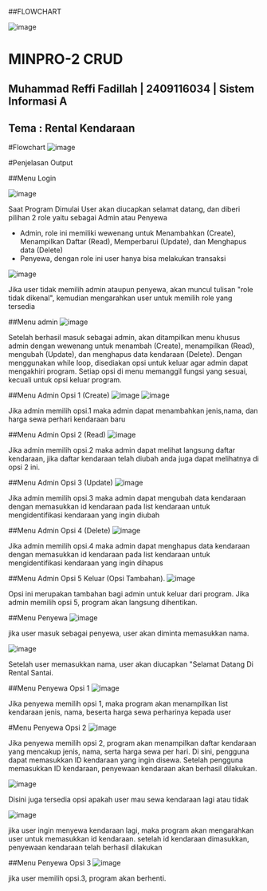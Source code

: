 ##FLOWCHART


![image](https://github.com/user-attachments/assets/57bd7995-e4c3-4400-9119-9baaf32f6217)


# MINPRO-2 CRUD
## Muhammad Reffi Fadillah | 2409116034 | Sistem Informasi A
## Tema : Rental Kendaraan  

#Flowchart
![image](https://github.com/user-attachments/assets/055fc2aa-b3db-4f0d-bf57-55d3d629d6ae)


#Penjelasan Output

##Menu Login

![image](https://github.com/user-attachments/assets/7b7e61d0-52c0-4932-8f96-5c4aa2867801)


Saat Program Dimulai User akan diucapkan selamat datang, dan diberi pilihan 2 role yaitu sebagai Admin atau Penyewa
- Admin, role ini memiliki wewenang untuk Menambahkan (Create), Menampilkan Daftar (Read), Memperbarui (Update), dan Menghapus data (Delete)
- Penyewa, dengan role ini user hanya bisa melakukan transaksi

![image](https://github.com/user-attachments/assets/bfba6d5d-f825-4bfe-86be-0ca7c5516f7d)


Jika user tidak memilih admin ataupun penyewa, akan muncul tulisan "role tidak dikenal", kemudian mengarahkan user untuk memilih role yang tersedia

##Menu admin
![image](https://github.com/user-attachments/assets/f3739e1d-eb84-453f-807f-adf45e870611)


Setelah berhasil masuk sebagai admin, akan ditampilkan menu khusus admin dengan wewenang untuk menambah (Create), menampilkan (Read), mengubah (Update), dan menghapus data kendaraan (Delete). Dengan menggunakan while loop, disediakan opsi untuk keluar agar admin dapat mengakhiri program. Setiap opsi di menu memanggil fungsi yang sesuai, kecuali untuk opsi keluar program.

##Menu Admin Opsi 1 (Create)
![image](https://github.com/user-attachments/assets/99004adc-6221-45dd-ad35-d4d715c52f9f)
![image](https://github.com/user-attachments/assets/7bee8efc-1b2f-44fa-972d-6cd4c362815e)


Jika admin memilih opsi.1 maka admin dapat menambahkan jenis,nama, dan harga sewa perhari kendaraan baru

##Menu Admin Opsi 2 (Read)
![image](https://github.com/user-attachments/assets/393c373c-68aa-4ea3-bfb1-9c93543a4c76)


Jika admin memilih opsi.2 maka admin dapat melihat langsung daftar kendaraan, jika daftar kendaraan telah diubah anda juga dapat melihatnya di opsi 2 ini.

##Menu Admin Opsi 3 (Update)
![image](https://github.com/user-attachments/assets/79487452-f9b4-4b9d-9bf9-ee74075d23e5)


Jika admin memilih opsi.3 maka admin dapat mengubah data kendaraan dengan memasukkan id kendaraan pada list kendaraan untuk mengidentifikasi kendaraan yang ingin diubah

##Menu Admin Opsi 4 (Delete)
![image](https://github.com/user-attachments/assets/7426810f-b9cc-4347-93b0-9cfde580497e)


Jika admin memilih opsi.4 maka admin dapat menghapus data kendaraan dengan memasukkan id kendaraan pada list kendaraan untuk mengidentifikasi kendaraan yang ingin dihapus

##Menu Admin Opsi 5 Keluar (Opsi Tambahan).
![image](https://github.com/user-attachments/assets/b76f3d07-64ba-4738-9901-1309ea38eec6)


Opsi ini merupakan tambahan bagi admin untuk keluar dari program. Jika admin memilih opsi 5, program akan langsung dihentikan.


##Menu Penyewa
![image](https://github.com/user-attachments/assets/0be03916-fc77-49cb-9fc8-ad816b96cede)


jika user masuk sebagai penyewa, user akan diminta memasukkan nama.

![image](https://github.com/user-attachments/assets/4790045b-931d-4a70-ab75-e877a6b21895)


Setelah user memasukkan nama, user akan diucapkan "Selamat Datang Di Rental Santai.

##Menu Penyewa Opsi 1
![image](https://github.com/user-attachments/assets/3479e08e-a144-40d2-ae0a-9f09a69dc2a6)


Jika penyewa memilih opsi 1, maka program akan menampilkan list kendaraan jenis, nama, beserta harga sewa perharinya kepada user

#Menu Penyewa Opsi 2
![image](https://github.com/user-attachments/assets/00e5e28c-e0cf-44f5-8587-82ee00d67f55)


Jika penyewa memilih opsi 2, program akan menampilkan daftar kendaraan yang mencakup jenis, nama, serta harga sewa per hari. Di sini, pengguna dapat memasukkan ID kendaraan yang ingin disewa. Setelah pengguna memasukkan ID kendaraan, penyewaan kendaraan akan berhasil dilakukan.

![image](https://github.com/user-attachments/assets/450f0de8-e868-4dba-81e7-6c0dbab60c7b)


Disini juga tersedia opsi apakah user mau sewa kendaraan lagi atau tidak

![image](https://github.com/user-attachments/assets/ccba24da-3049-4499-aaa2-43b4b7263a7c)


jika user ingin menyewa kendaraan lagi, maka program akan mengarahkan user untuk memasukkan id kendaraan. setelah id kendaraan dimasukkan, penyewaan kendaraan telah berhasil dilakukan

##Menu Penyewa Opsi 3
![image](https://github.com/user-attachments/assets/e8f7c7c0-d78b-464e-acb2-8f4607a8104f)


jika user memilih opsi.3, program akan berhenti.




























 



